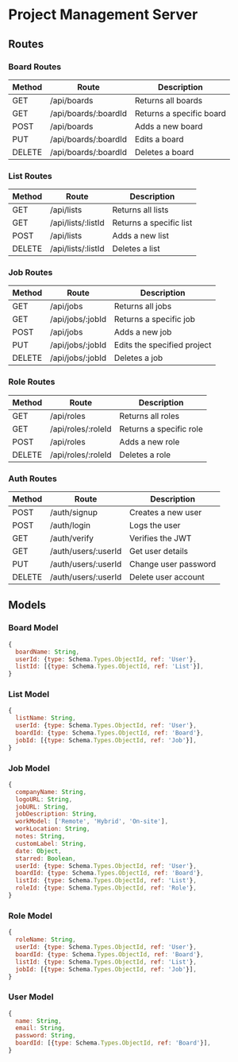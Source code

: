 # Project Management Server

## Routes

### Board Routes

| Method | Route                | Description              |
| ------ | -------------------- | ------------------------ |
| GET    | /api/boards          | Returns all boards       |
| GET    | /api/boards/:boardId | Returns a specific board |
| POST   | /api/boards          | Adds a new board         |
| PUT    | /api/boards/:boardId | Edits a board            |
| DELETE | /api/boards/:boardId | Deletes a board          |

### List Routes

| Method | Route              | Description             |
| ------ | ------------------ | ----------------------- |
| GET    | /api/lists         | Returns all lists       |
| GET    | /api/lists/:listId | Returns a specific list |
| POST   | /api/lists         | Adds a new list         |
| DELETE | /api/lists/:listId | Deletes a list          |

### Job Routes

| Method | Route            | Description                 |
| ------ | ---------------- | --------------------------- |
| GET    | /api/jobs        | Returns all jobs            |
| GET    | /api/jobs/:jobId | Returns a specific job      |
| POST   | /api/jobs        | Adds a new job              |
| PUT    | /api/jobs/:jobId | Edits the specified project |
| DELETE | /api/jobs/:jobId | Deletes a job               |

### Role Routes

| Method | Route              | Description             |
| ------ | ------------------ | ----------------------- |
| GET    | /api/roles         | Returns all roles       |
| GET    | /api/roles/:roleId | Returns a specific role |
| POST   | /api/roles         | Adds a new role         |
| DELETE | /api/roles/:roleId | Deletes a role          |

### Auth Routes

| Method | Route               | Description          |
| ------ | ------------------- | -------------------- |
| POST   | /auth/signup        | Creates a new user   |
| POST   | /auth/login         | Logs the user        |
| GET    | /auth/verify        | Verifies the JWT     |
| GET    | /auth/users/:userId | Get user details     |
| PUT    | /auth/users/:userId | Change user password |
| DELETE | /auth/users/:userId | Delete user account  |

## Models

### Board Model

```js
{
  boardName: String,
  userId: {type: Schema.Types.ObjectId, ref: 'User'},
  listId: [{type: Schema.Types.ObjectId, ref: 'List'}],
}
```

### List Model

```js
{
  listName: String,
  userId: {type: Schema.Types.ObjectId, ref: 'User'},
  boardId: {type: Schema.Types.ObjectId, ref: 'Board'},
  jobId: [{type: Schema.Types.ObjectId, ref: 'Job'}],
}
```

### Job Model

```js
{
  companyName: String,
  logoURL: String,
  jobURL: String,
  jobDescription: String,
  workModel: ['Remote', 'Hybrid', 'On-site'],
  workLocation: String,
  notes: String,
  customLabel: String,
  date: Object,
  starred: Boolean,
  userId: {type: Schema.Types.ObjectId, ref: 'User'},
  boardId: {type: Schema.Types.ObjectId, ref: 'Board'},
  listId: {type: Schema.Types.ObjectId, ref: 'List'},
  roleId: {type: Schema.Types.ObjectId, ref: 'Role'},
}
```

### Role Model

```js
{
  roleName: String,
  userId: {type: Schema.Types.ObjectId, ref: 'User'},
  boardId: {type: Schema.Types.ObjectId, ref: 'Board'},
  listId: {type: Schema.Types.ObjectId, ref: 'List'},
  jobId: [{type: Schema.Types.ObjectId, ref: 'Job'}],
}
```

### User Model

```js
{
  name: String,
  email: String,
  password: String,
  boardId: [{type: Schema.Types.ObjectId, ref: 'Board'}],
}
```
